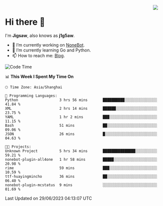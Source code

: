 <a href="#">
  <img align="right" src="https://github-readme-stats.vercel.app/api?username=j1g5awi&count_private=true&show_icons=true&title_color=80070B&text_color=B3B3B3&bg_color=212121&icon_color=80070B" />
</a>

# Hi there 👋

I'm **Jigsaw**, also knows as **j1g5aw**.

- 🔭 I’m currently working on [NoneBot](https://github.com/nonebot).
- 🌱 I’m currently learning Go and Python.
- 📫 How to reach me: [Blog](https://blog.maddestroyer.xyz/).

<!--START_SECTION:waka-->
![Code Time](http://img.shields.io/badge/Code%20Time-1%2C140%20hrs%2041%20mins-blue)

📊 **This Week I Spent My Time On** 

```text
🕑︎ Time Zone: Asia/Shanghai

💬 Programming Languages: 
Python                   3 hrs 56 mins       ██████████░░░░░░░░░░░░░░░   41.84 % 
XML                      2 hrs 14 mins       ██████░░░░░░░░░░░░░░░░░░░   23.75 % 
YAML                     1 hr 2 mins         ███░░░░░░░░░░░░░░░░░░░░░░   11.15 % 
Bash                     51 mins             ██░░░░░░░░░░░░░░░░░░░░░░░   09.06 % 
JSON                     26 mins             █░░░░░░░░░░░░░░░░░░░░░░░░   04.63 % 

🐱‍💻 Projects: 
Unknown Project          5 hrs 34 mins       ███████████████░░░░░░░░░░   59.21 % 
nonebot-plugin-all4one   1 hr 58 mins        █████░░░░░░░░░░░░░░░░░░░░   20.98 % 
rime                     59 mins             ███░░░░░░░░░░░░░░░░░░░░░░   10.59 % 
ttf-huayingmincho        36 mins             ██░░░░░░░░░░░░░░░░░░░░░░░   06.40 % 
nonebot-plugin-mcstatus  9 mins              ░░░░░░░░░░░░░░░░░░░░░░░░░   01.69 % 
```


 Last Updated on 29/06/2023 04:13:07 UTC
<!--END_SECTION:waka-->
